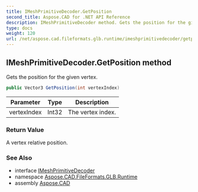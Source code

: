 ```yaml
---
title: IMeshPrimitiveDecoder.GetPosition
second_title: Aspose.CAD for .NET API Reference
description: IMeshPrimitiveDecoder method. Gets the position for the given vertex
type: docs
weight: 120
url: /net/aspose.cad.fileformats.glb.runtime/imeshprimitivedecoder/getposition/
---
```

## IMeshPrimitiveDecoder.GetPosition method

Gets the position for the given vertex.

```csharp
public Vector3 GetPosition(int vertexIndex)
```

| Parameter | Type | Description |
| --- | --- | --- |
| vertexIndex | Int32 | The vertex index. |

### Return Value

A vertex relative position.

### See Also

* interface [IMeshPrimitiveDecoder](../)
* namespace [Aspose.CAD.FileFormats.GLB.Runtime](../../imeshprimitivedecoder/)
* assembly [Aspose.CAD](../../../)


